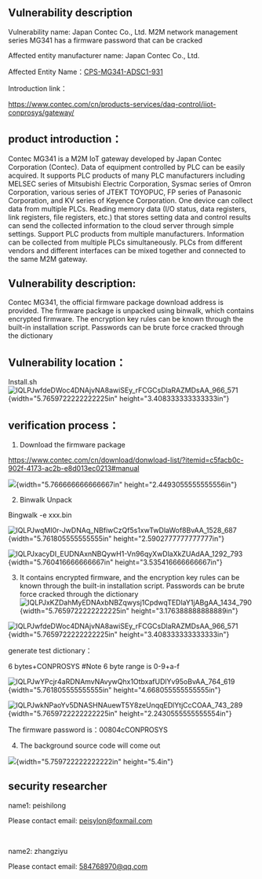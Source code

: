 ## **Vulnerability description**

Vulnerability name: Japan Contec Co., Ltd. M2M network management series
MG341 has a firmware password that can be cracked

Affected entity manufacturer name: Japan Contec Co., Ltd.

Affected Entity
Name：[CPS-MG341-ADSC1-931](https://www.contec.com/cn/products-services/daq-control/iiot-conprosys/m2m-gateway/cps-mg341-adsc1-931/price/)

Introduction link：

https://www.contec.com/cn/products-services/daq-control/iiot-conprosys/gateway/

## **product introduction：**

Contec MG341 is a M2M IoT gateway developed by Japan Contec Corporation
(Contec). Data of equipment controlled by PLC can be easily acquired. It
supports PLC products of many PLC manufacturers including MELSEC series
of Mitsubishi Electric Corporation, Sysmac series of Omron Corporation,
various series of JTEKT TOYOPUC, FP series of Panasonic Corporation, and
KV series of Keyence Corporation. One device can collect data from
multiple PLCs. Reading memory data (I/O status, data registers, link
registers, file registers, etc.) that stores setting data and control
results can send the collected information to the cloud server through
simple settings. Support PLC products from multiple manufacturers.
Information can be collected from multiple PLCs simultaneously. PLCs
from different vendors and different interfaces can be mixed together
and connected to the same M2M gateway.

## **Vulnerability description:**

Contec MG341, the official firmware package download address is
provided. The firmware package is unpacked using binwalk, which contains
encrypted firmware. The encryption key rules can be known through the
built-in installation script. Passwords can be brute force cracked
through the dictionary

## **Vulnerability location：**

Install.sh![lQLPJwfdeDWoc4DNAjvNA8awiSEy_rFCGCsDlaRAZMDsAA_966_571](./images/media/image1.png){width="5.7659722222222225in"
height="3.408333333333333in"}

## **verification process：**

1.  Download the firmware package

https://www.contec.com/cn/download/donwload-list/?itemid=c5facb0c-902f-4173-ac2b-e8d013ec0213#manual

![](./images/media/image2.png){width="5.766666666666667in"
height="2.4493055555555556in"}

2.  Binwalk Unpack

Bingwalk -e xxx.bin

![lQLPJwqMI0r-JwDNAq_NBfiwCzQf5s1xwTwDlaWof8BvAA_1528_687](./images/media/image3.png){width="5.761805555555555in"
height="2.5902777777777777in"}

![lQLPJxacyDI_EUDNAxnNBQywH1-Vn96qyXwDlaXkZUAdAA_1292_793](./images/media/image4.png){width="5.760416666666667in"
height="3.535416666666667in"}

3.  It contains encrypted firmware, and the encryption key rules can be
    known through the built-in installation script. Passwords can be
    brute force cracked through the
    dictionary![lQLPJxKZDahMyEDNAxbNBZqwysj1CpdwqTEDlaY1jABgAA_1434_790](./images/media/image5.png){width="5.7659722222222225in"
    height="3.176388888888889in"}

![lQLPJwfdeDWoc4DNAjvNA8awiSEy_rFCGCsDlaRAZMDsAA_966_571](./images/media/image1.png){width="5.7659722222222225in"
height="3.408333333333333in"}

generate test dictionary：

6 bytes+CONPROSYS #Note 6 byte range is 0-9+a-f

![lQLPJwYPcjr4aRDNAmvNAvywQhx1OtbxafUDlYv95oBvAA_764_619](./images/media/image6.png){width="5.761805555555555in"
height="4.668055555555555in"}

![lQLPJwkNPaoYv5DNASHNAuewT5Y8zeUnqqEDlYtjCcCOAA_743_289](./images/media/image7.png){width="5.7659722222222225in"
height="2.2430555555555554in"}

The firmware password is：00804cCONPROSYS

4.  The background source code will come out

![](./images/media/image8.png){width="5.759722222222222in"
height="5.4in"}

## security researcher



name1:   peishilong      

Please contact email: peisylon@foxmail.com

​      

name2:   zhangziyu

Please contact email: 584768970@qq.com
